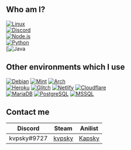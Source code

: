 ## Who am I?

[![Linux](https://img.shields.io/badge/linux-administrator-grey?style=for-the-badge&logo=linux&logoColor=black&labelColor=FCC624)]()<br />
[![Discord](https://img.shields.io/badge/discord-bot_developer-grey?style=for-the-badge&logo=discord&logoColor=white&labelColor=7289DA)]()<br />
[![Node.js](https://img.shields.io/badge/node.js-developer-grey?style=for-the-badge&logo=node.js&logoColor=white&labelColor=339933)]()<br />
[![Python](https://img.shields.io/badge/python-developer-grey?style=for-the-badge&logo=python&logoColor=white&labelColor=3776AB)]()<br />
[![Java](https://img.shields.io/badge/java-developer-grey?style=for-the-badge&logo=java&logoColor=white&labelColor=DE7E00)<br />

## Other environments which I use

[![Debian](https://img.shields.io/badge/-Debian-A81D33?style=flat-square&logo=debian&logoColor=white)]()
[![Mint](https://img.shields.io/badge/-Linux_Mint-87CF3E?style=flat-square&logo=linux-mint&logoColor=white)]()
[![Arch](https://img.shields.io/badge/-Arch_Linux-1793D1?style=flat-square&logo=arch-linux&logoColor=white)]()<br />
[![Heroku](https://img.shields.io/badge/-Heroku-430098?style=flat-square&logo=heroku&logoColor=white)]()
[![Glitch](https://img.shields.io/badge/-Glitch-3333FF?style=flat-square&logo=glitch&logoColor=white)]()
[![Netlify](https://img.shields.io/badge/-Netlify-00C7B7?style=flat-square&logo=netlify&logoColor=white)]()
[![Cloudflare](https://img.shields.io/badge/-Cloudflare-F38020?style=flat-square&logo=cloudflare&logoColor=white)]()<br />
[![MariaDB](https://img.shields.io/badge/-MariaDB-003545?style=flat-square&logo=mariadb&logoColor=white)]()
[![PostgreSQL](https://img.shields.io/badge/-PostgreSQL-336791?style=flat-square&logo=postgresql&logoColor=white)]()
[![MSSQL](https://img.shields.io/badge/-MSSQL-CC2927?style=flat-square&logo=microsoft-sql-server&logoColor=white)]()

## Contact me

| Discord | Steam | Anilist |
| ------- | ----- | ----- |
| kvpsky#9727 | [kvpsky](https://steamcommunity.com/id/kvpsky) | [Kapsky](https://anilist.co/user/Kapsky) |
